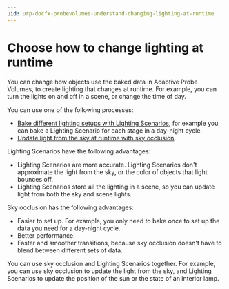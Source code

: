 ```yaml
---
uid: urp-docfx-probevolumes-understand-changing-lighting-at-runtime
---
```

# Choose how to change lighting at runtime

You can change how objects use the baked data in Adaptive Probe Volumes, to create lighting that changes at runtime. For example, you can turn the lights on and off in a scene, or change the time of day.

You can use one of the following processes:

- [Bake different lighting setups with Lighting Scenarios](probevolumes-bakedifferentlightingsetups.md), for example you can bake a Lighting Scenario for each stage in a day-night cycle.
- [Update light from the sky at runtime with sky occlusion](probevolumes-skyocclusion.md).

Lighting Scenarios have the following advantages:

- Lighting Scenarios are more accurate. Lighting Scenarios don't approximate the light from the sky, or the color of objects that light bounces off. 
- Lighting Scenarios store all the lighting in a scene, so you can update light from both the sky and scene lights.

Sky occlusion has the following advantages:

- Easier to set up. For example, you only need to bake once to set up the data you need for a day-night cycle.
- Better performance.
- Faster and smoother transitions, because sky occlusion doesn't have to blend between different sets of data.

You can use sky occlusion and Lighting Scenarios together. For example, you can use sky occlusion to update the light from the sky, and Lighting Scenarios to update the position of the sun or the state of an interior lamp.

